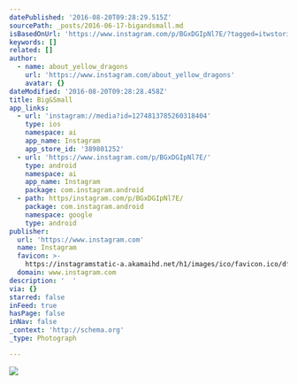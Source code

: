 ```yaml
---
datePublished: '2016-08-20T09:28:29.515Z'
sourcePath: _posts/2016-06-17-bigandsmall.md
isBasedOnUrl: 'https://www.instagram.com/p/BGxDGIpNl7E/?tagged=itwstories'
keywords: []
related: []
author:
  - name: about_yellow_dragons
    url: 'https://www.instagram.com/about_yellow_dragons'
    avatar: {}
dateModified: '2016-08-20T09:28:28.458Z'
title: Big&Small
app_links:
  - url: 'instagram://media?id=1274813785260318404'
    type: ios
    namespace: ai
    app_name: Instagram
    app_store_id: '389801252'
  - url: 'https://www.instagram.com/p/BGxDGIpNl7E/'
    type: android
    namespace: ai
    app_name: Instagram
    package: com.instagram.android
  - path: https/instagram.com/p/BGxDGIpNl7E/
    package: com.instagram.android
    namespace: google
    type: android
publisher:
  url: 'https://www.instagram.com'
  name: Instagram
  favicon: >-
    https://instagramstatic-a.akamaihd.net/h1/images/ico/favicon.ico/dfa85bb1fd63.ico
  domain: www.instagram.com
description: '  '
via: {}
starred: false
inFeed: true
hasPage: false
inNav: false
_context: 'http://schema.org'
_type: Photograph

---
```

![  ](https://imgflo.herokuapp.com/graph/vahj1ThiexotieMo/21d97521c8c17c7c3023d1b9176dbbd5/croprotate.jpg?cropheight=442&cropwidth=640&degrees=0&input=https%3A%2F%2Fscontent.cdninstagram.com%2Ft51.2885-15%2Fs640x640%2Fsh0.08%2Fe35%2F13355484_186482551753427_1456762914_n.jpg%3Fig_cache_key%3DMTI3NDgxMzc4NTI2MDMxODQwNA%253D%253D.2&x=0&y=95)